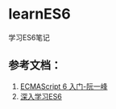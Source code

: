 # learnES6

  学习ES6笔记

## 参考文档：

  1. [ECMAScript 6 入门-阮一峰](http://es6.ruanyifeng.com/)
  2. [深入学习ES6](https://ponyfoo.com/articles/es6)